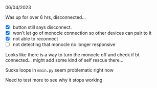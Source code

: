 06/04/2023

Was up for over 6 hrs, disconnected...

- [x] button still says disconnect.
- [x] won't let go of monocle connection so other devices can pair to it
- [x] not able to reconnect
- [ ] not detecting that monocle no longer responsive

Looks like there is a way to turn the monocle off and check if bt connected... might add some kind of self rescue there...

Sucks loops in `main.py` seem problematic right now

Need to test more to see why it stops working
